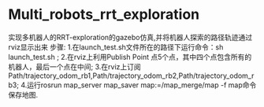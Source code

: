 # Multi_robots_rrt_exploration
实现多机器人的RRT-exploration的gazebo仿真,并将机器人探索的路径轨迹通过rviz显示出来 
步骤: 
1.在launch_test.sh文件所在的路径下运行命令：sh launch_test.sh ;
2.在rviz上利用Publish Point 点5个点，其中四个点包含所有的机器人，最后一个点在中间;
3.在rviz上订阅Path/trajectory_odom_rb1,Path/trajectory_odom_rb2,Path/trajectory_odom_rb3;
4.运行rosrun map_server map_saver map:=/map_merge/map -f map命令保存地图.
